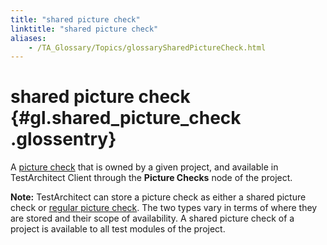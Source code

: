 ```yaml
--- 
title: "shared picture check"
linktitle: "shared picture check"
aliases: 
    - /TA_Glossary/Topics/glossarySharedPictureCheck.html
---
```

# shared picture check {#gl.shared_picture_check .glossentry}

A [picture check](glossaryPictureCheck.html) that is owned by a given project, and available in TestArchitect Client through the **Picture Checks** node of the project.

**Note:** TestArchitect can store a picture check as either a shared picture check or [regular picture check](glossaryRegularPictureCheck.html). The two types vary in terms of where they are stored and their scope of availability. A shared picture check of a project is available to all test modules of the project.

